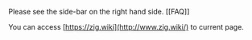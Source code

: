 Please see the side-bar on the right hand side. [[FAQ]]

You can access [https://zig.wiki](http://www.zig.wiki/) to current page.
